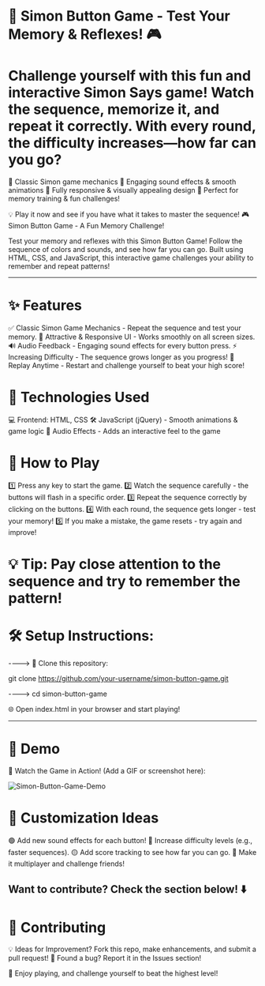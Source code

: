 # 🚀 Simon Button Game - Test Your Memory & Reflexes! 🎮

# Challenge yourself with this fun and interactive Simon Says game! Watch the sequence, memorize it, and repeat it correctly. With every round, the difficulty increases—how far can you go?


🔹 Classic Simon game mechanics
🔹 Engaging sound effects & smooth animations
🔹 Fully responsive & visually appealing design
🔹 Perfect for memory training & fun challenges!

💡 Play it now and see if you have what it takes to master the sequence!
🎮 Simon Button Game - A Fun Memory Challenge!


Test your memory and reflexes with this Simon Button Game! Follow the sequence of colors and sounds, and see how far you can go. Built using HTML, CSS, and JavaScript, this interactive game challenges your ability to remember and repeat patterns!

---

# ✨ Features

✅ Classic Simon Game Mechanics - Repeat the sequence and test your memory.
🎨 Attractive & Responsive UI - Works smoothly on all screen sizes.
🔊 Audio Feedback - Engaging sound effects for every button press.
⚡ Increasing Difficulty - The sequence grows longer as you progress!
🔁 Replay Anytime - Restart and challenge yourself to beat your high score!


# 🚀 Technologies Used

💻 Frontend: HTML, CSS
🛠 JavaScript (jQuery) - Smooth animations & game logic
🎵 Audio Effects - Adds an interactive feel to the game


# 🎯 How to Play

1️⃣ Press any key to start the game.
2️⃣ Watch the sequence carefully - the buttons will flash in a specific order.
3️⃣ Repeat the sequence correctly by clicking on the buttons.
4️⃣ With each round, the sequence gets longer - test your memory!
5️⃣ If you make a mistake, the game resets - try again and improve!

# 💡 Tip: Pay close attention to the sequence and try to remember the pattern!


# 🛠️ Setup Instructions: 

----> 💾 Clone this repository:

git clone https://github.com/your-username/simon-button-game.git

----> cd simon-button-game

🌐 Open index.html in your browser and start playing!

---

# 🎥 Demo

📌 Watch the Game in Action! (Add a GIF or screenshot here):

![Simon-Button-Game-Demo](https://github.com/user-attachments/assets/32a52a5b-5eed-425e-9371-1365166c187c)


# 🔧 Customization Ideas

🟢 Add new sound effects for each button!
🔴 Increase difficulty levels (e.g., faster sequences).
🟡 Add score tracking to see how far you can go.
🔵 Make it multiplayer and challenge friends!

Want to contribute? Check the section below! ⬇️
---

# 🤝 Contributing

💡 Ideas for Improvement? Fork this repo, make enhancements, and submit a pull request!
📩 Found a bug? Report it in the Issues section!


🚀 Enjoy playing, and challenge yourself to beat the highest level!
